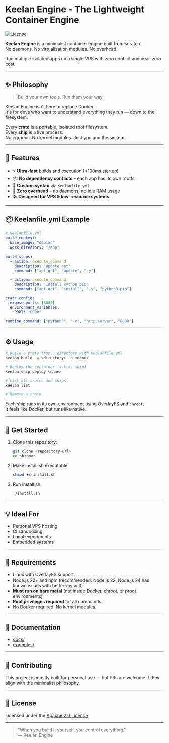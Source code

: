 # Keelan Engine - The Lightweight Container Engine

[![License](https://img.shields.io/badge/License-Apache%202.0-blue.svg)](https://opensource.org/licenses/Apache-2.0)

**Keelan Engine** is a minimalist container engine built from scratch.  
No daemons. No virtualization modules. No overhead.

Run multiple isolated apps on a single VPS with zero conflict and near-zero cost.

---

## ✨ Philosophy

> Build your own tools. Run them your way.

Keelan Engine isn't here to replace Docker.  
It's for devs who want to understand everything they run — down to the filesystem.

Every **crate** is a portable, isolated root filesystem.  
Every **ship** is a live process.  
No cgroups. No kernel modules. Just you and the system.

---

## 🚀 Features

- ⚡ **Ultra-fast** builds and execution (<100ms startup)
- 📦 **No dependency conflicts** – each app has its own rootfs
- 🧱 **Custom syntax** via `Keelanfile.yml`
- 🧊 **Zero overhead** – no daemons, no idle RAM usage
- 🛠️ **Designed for VPS & low-resource systems**

---

## 📦 Keelanfile.yml Example

```yaml
# Keelanfile.yml
build_context:
  base_image: "debian"
  work_directory: "/app"

build_steps:
  - action: execute_command
    description: "Update apt"
    command: ["apt-get", "update", "-y"]

  - action: execute_command
    description: "Install Python pip"
    command: ["apt-get", "install", "-y", "python3-pip"]

crate_config:
  expose_ports: [8000]
  environment_variables:
    PORT: "8000"

runtime_command: ["python3", "-m", "http.server", "8000"]
```

---

## ⚙️ Usage

```bash
# Build a crate from a directory with Keelanfile.yml
keelan build -w <directory> -n <name>

# Deploy the container (a.k.a. ship)
keelan ship deploy <name>

# List all crates and ships
keelan list

# Remove a crate
```

Each ship runs in its own environment using OverlayFS and `chroot`.  
It feels like Docker, but runs like native.

---

## 🚀 Get Started

1. Clone this repository:
   ```bash
   git clone <repository-url>
   cd shipper
   ```

2. Make install.sh executable:
   ```bash
   chmod +x install.sh
   ```

3. Run install.sh:
   ```bash
   ./install.sh
   ```

---

## 💡 Ideal For

- Personal VPS hosting
- CI sandboxing
- Local experiments
- Embedded systems

---

## 🧠 Requirements

- Linux with OverlayFS support
- Node.js 22+ and npm (recommended: Node.js 22, Node.js 24 has known issues with better-mysql3)
- **Must run on bare metal** (not inside Docker, chroot, or proot environments)
- **Root privileges required** for all commands
- No Docker required. No kernel modules.

---

## 📖 Documentation

- [docs/](docs/)
- [examples/](examples/)

---

## 🤝 Contributing

This project is mostly built for personal use — but PRs are welcome if they align with the minimalist philosophy.

---

## 📄 License

Licensed under the [Apache 2.0 License](LICENSE)

---

> "When you build it yourself, you control everything."  
> — Keelan Engine
